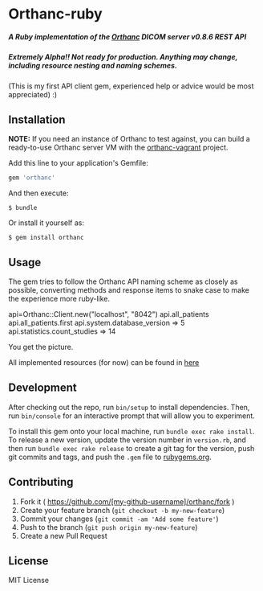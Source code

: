# Orthanc-ruby

##### A Ruby implementation of the [Orthanc](http://orthanc-server.com) DICOM server v0.8.6 REST API

##### Extremely Alpha!! Not ready for production. Anything may change, including resource nesting and naming schemes.

(This is my first API client gem, experienced help or advice would be most appreciated) :)

## Installation

**NOTE:** If you need an instance of Orthanc to test against, you can build a ready-to-use Orthanc server VM with the [orthanc-vagrant](https://github.com/chafey/orthanc-vagrant) project.

Add this line to your application's Gemfile:

```ruby
gem 'orthanc'
```

And then execute:

    $ bundle

Or install it yourself as:

    $ gem install orthanc

## Usage
The gem tries to follow the Orthanc API naming scheme as closely as possible, converting methods and response items to snake case to make the experience more ruby-like.

  api=Orthanc::Client.new("localhost", "8042")
  api.all_patients
  api.all_patients.first
  api.system.database_version => 5
  api.statistics.count_studies => 14

You get the picture. 

All implemented resources (for now) can be found in [here](http://www.rubydoc.info/github/simonmd/orthanc-ruby/master/Orthanc/Client)

## Development

After checking out the repo, run `bin/setup` to install dependencies. Then, run `bin/console` for an interactive prompt that will allow you to experiment.

To install this gem onto your local machine, run `bundle exec rake install`. To release a new version, update the version number in `version.rb`, and then run `bundle exec rake release` to create a git tag for the version, push git commits and tags, and push the `.gem` file to [rubygems.org](https://rubygems.org).

## Contributing

1. Fork it ( https://github.com/[my-github-username]/orthanc/fork )
2. Create your feature branch (`git checkout -b my-new-feature`)
3. Commit your changes (`git commit -am 'Add some feature'`)
4. Push to the branch (`git push origin my-new-feature`)
5. Create a new Pull Request

## License

MIT License